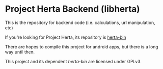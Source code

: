 # Project Herta Backend (libherta)
This is the repository for backend code (i.e. calculations, url manipulation, etc)

If you're looking for Project Herta, its repository is [herta-bin](https://github.com/Kiwifuit/herta-bin)

There are hopes to compile this project for android apps, but there is a long way until then.

This project and its dependent *herta-bin* are licensed under GPLv3